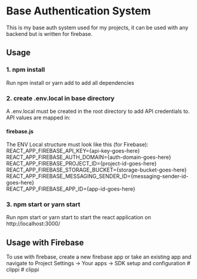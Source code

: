 # Base Authentication System

This is my base auth system used for my projects, it can be used with any backend but is written for firebase.

## Usage

### 1. npm install

Run npm install or yarn add to add all dependencies

### 2. create .env.local in base directory

A .env.local must be created in the root directory to add API credentials to. API values are mapped in:

#### firebase.js

The ENV Local structure must look like this (for Firebase):\
REACT_APP_FIREBASE_API_KEY={api-key-goes-here}\
REACT_APP_FIREBASE_AUTH_DOMAIN={auth-domain-goes-here}\
REACT_APP_FIREBASE_PROJECT_ID={project-id-goes-here}\
REACT_APP_FIREBASE_STORAGE_BUCKET={storage-bucket-goes-here}\
REACT_APP_FIREBASE_MESSAGING_SENDER_ID={messaging-sender-id-goes-here}\
REACT_APP_FIREBASE_APP_ID={app-id-goes-here}

### 3. npm start or yarn start

Run npm start or yarn start to start the react application on http://localhost:3000/

## Usage with Firebase

To use with firebase, create a new firebase app or take an existing app and navigate to Project Settings -> Your apps -> SDK setup and configuration
#   c l i p p i  
 #   c l i p p i  
 